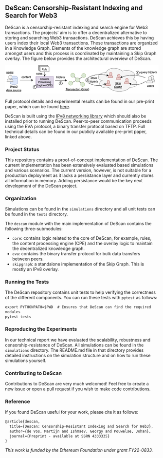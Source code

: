 ## DeScan: Censorship-Resistant Indexing and Search for Web3

DeScan is a censorship-resistant indexing and search engine for Web3 transactions.
The projects' aim is to offer a decentralized alternative to storing and searching Web3 transactions.
DeScan achieves this by having users index their local Web3 transactions.
These transactions are organized in a Knowledge Graph.
Elements of the knowledge graph are stored amongst users and this process is coordinated by maintaining a Skip Graph overlay.
The figure below provides the architectural overview of DeScan.

![DeScan Architecture](docs/architecture.png)

Full protocol details and experimental results can be found in our pre-print paper, which can be found [here](https://papers.ssrn.com/sol3/papers.cfm?abstract_id=4333335).

DeScan is built using the [IPv8 networking library](https://github.com/tribler/py-ipv8) which should also be installed prior to running DeScan.
Peer-to-peer communication proceeds using the EVA protocol, a binary transfer protocol based on TFTP.
Full technical details can be found in our publicly available pre-print paper, linked above.

### Project Status

This repository contains a proof-of-concept implementation of DeScan.
The current implementation has been extensively evaluated based simulations and various scenarios. The current version, however, is not suitable for a production deployment as it lacks a persistance layer and currently stores all information in memory. Adding persistance would be the key next development of the DeScan project.

### Organization

Simulations can be found in the `simulations` directory and all unit tests can be found in the `tests` directory.

The `descan` module with the main implementation of DeScan contains the following three-submodules:
- `core`: contains logic related to the core of DeScan, for example, rules, the content processing engine (CPE) and the overlay logic to maintain the decentralized knowledge graph.
- `eva`: contains the binary transfer protocol for bulk data transfers between peers.
- `skipgraph`: a standalone implementation of the Skip Graph. This is mostly an IPv8 overlay.

### Running the Tests

The DeScan repository contains unit tests to help verifying the correctness of the different components.
You can run these tests with `pytest` as follows:

```
export PYTHONPATH=$PWD  # Ensures that DeScan can find the required modules
pytest tests
```

### Reproducing the Experiments

In our technical report we have evaluated the scalability, robustness and censorship-resistance of DeScan.
All simulations can be found in the `simulations` directory.
The README.md file in that directory provides detailed instructions on the simulation structure and on how to run these simulations yourself.

### Contributing to DeScan

Contributions to DeScan are very much welcomed!
Feel free to create a new issue or open a pull request if you wish to make code contributions.

### Reference

If you found DeScan useful for your work, please cite it as follows:

```
@article{descan,
  title={Descan: Censorship-Resistant Indexing and Search for Web3},
  author={de Vos, Martijn and Ishmaev, Georgy and Pouwelse, Johan},
  journal={Preprint - available at SSRN 4333335}
}
```

_This work is funded by the Ethereum Foundation under grant FY22-0833._
